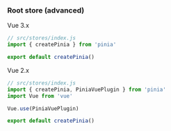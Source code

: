 ### Root store (advanced)

Vue 3.x

```js
// src/stores/index.js
import { createPinia } from 'pinia'

export default createPinia()
```


Vue 2.x

```js
// src/stores/index.js
import { createPinia, PiniaVuePlugin } from 'pinia'
import Vue from 'vue'

Vue.use(PiniaVuePlugin)

export default createPinia()
```

<aside class="notes">
</aside>
